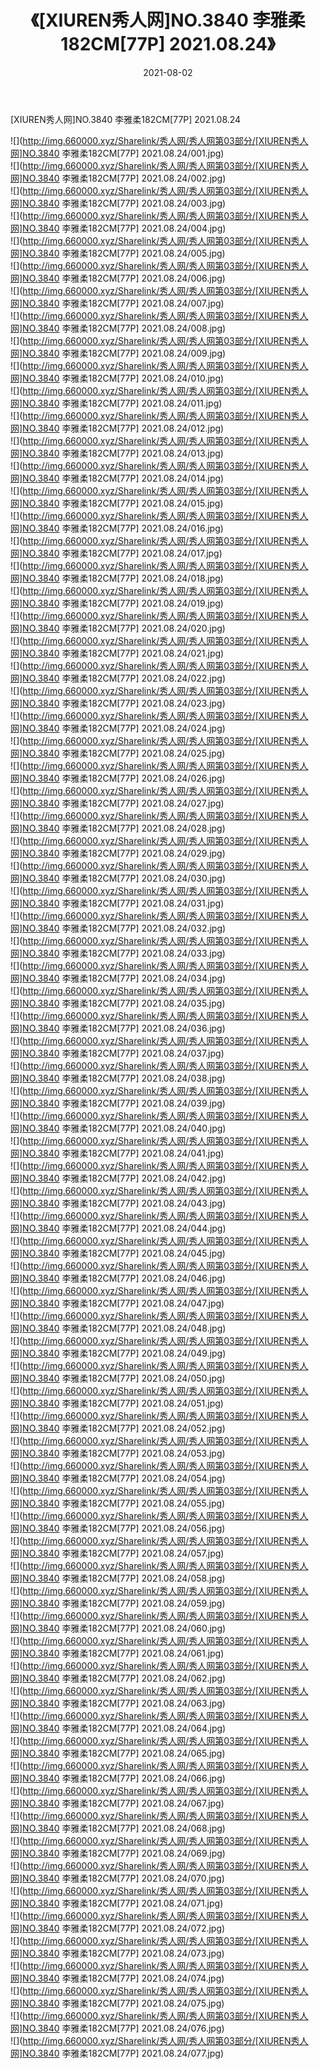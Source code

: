 ﻿---
layout: post
title:  《[XIUREN秀人网]NO.3840 李雅柔182CM[77P] 2021.08.24》
date:   2021-08-02
img: http://img.660000.xyz/Sharelink/秀人网/秀人网第03部分/[XIUREN秀人网]NO.3840 李雅柔182CM[77P] 2021.08.24/000.jpg
categories: [美女, 清纯, 唯美]
---

[XIUREN秀人网]NO.3840 李雅柔182CM[77P] 2021.08.24

  ![](http://img.660000.xyz/Sharelink/秀人网/秀人网第03部分/[XIUREN秀人网]NO.3840 李雅柔182CM[77P] 2021.08.24/001.jpg) <br> ![](http://img.660000.xyz/Sharelink/秀人网/秀人网第03部分/[XIUREN秀人网]NO.3840 李雅柔182CM[77P] 2021.08.24/002.jpg) <br> ![](http://img.660000.xyz/Sharelink/秀人网/秀人网第03部分/[XIUREN秀人网]NO.3840 李雅柔182CM[77P] 2021.08.24/003.jpg) <br> ![](http://img.660000.xyz/Sharelink/秀人网/秀人网第03部分/[XIUREN秀人网]NO.3840 李雅柔182CM[77P] 2021.08.24/004.jpg) <br> ![](http://img.660000.xyz/Sharelink/秀人网/秀人网第03部分/[XIUREN秀人网]NO.3840 李雅柔182CM[77P] 2021.08.24/005.jpg) <br> ![](http://img.660000.xyz/Sharelink/秀人网/秀人网第03部分/[XIUREN秀人网]NO.3840 李雅柔182CM[77P] 2021.08.24/006.jpg) <br> ![](http://img.660000.xyz/Sharelink/秀人网/秀人网第03部分/[XIUREN秀人网]NO.3840 李雅柔182CM[77P] 2021.08.24/007.jpg) <br> ![](http://img.660000.xyz/Sharelink/秀人网/秀人网第03部分/[XIUREN秀人网]NO.3840 李雅柔182CM[77P] 2021.08.24/008.jpg) <br> ![](http://img.660000.xyz/Sharelink/秀人网/秀人网第03部分/[XIUREN秀人网]NO.3840 李雅柔182CM[77P] 2021.08.24/009.jpg) <br> ![](http://img.660000.xyz/Sharelink/秀人网/秀人网第03部分/[XIUREN秀人网]NO.3840 李雅柔182CM[77P] 2021.08.24/010.jpg) <br> ![](http://img.660000.xyz/Sharelink/秀人网/秀人网第03部分/[XIUREN秀人网]NO.3840 李雅柔182CM[77P] 2021.08.24/011.jpg) <br> ![](http://img.660000.xyz/Sharelink/秀人网/秀人网第03部分/[XIUREN秀人网]NO.3840 李雅柔182CM[77P] 2021.08.24/012.jpg) <br> ![](http://img.660000.xyz/Sharelink/秀人网/秀人网第03部分/[XIUREN秀人网]NO.3840 李雅柔182CM[77P] 2021.08.24/013.jpg) <br> ![](http://img.660000.xyz/Sharelink/秀人网/秀人网第03部分/[XIUREN秀人网]NO.3840 李雅柔182CM[77P] 2021.08.24/014.jpg) <br> ![](http://img.660000.xyz/Sharelink/秀人网/秀人网第03部分/[XIUREN秀人网]NO.3840 李雅柔182CM[77P] 2021.08.24/015.jpg) <br> ![](http://img.660000.xyz/Sharelink/秀人网/秀人网第03部分/[XIUREN秀人网]NO.3840 李雅柔182CM[77P] 2021.08.24/016.jpg) <br> ![](http://img.660000.xyz/Sharelink/秀人网/秀人网第03部分/[XIUREN秀人网]NO.3840 李雅柔182CM[77P] 2021.08.24/017.jpg) <br> ![](http://img.660000.xyz/Sharelink/秀人网/秀人网第03部分/[XIUREN秀人网]NO.3840 李雅柔182CM[77P] 2021.08.24/018.jpg) <br> ![](http://img.660000.xyz/Sharelink/秀人网/秀人网第03部分/[XIUREN秀人网]NO.3840 李雅柔182CM[77P] 2021.08.24/019.jpg) <br> ![](http://img.660000.xyz/Sharelink/秀人网/秀人网第03部分/[XIUREN秀人网]NO.3840 李雅柔182CM[77P] 2021.08.24/020.jpg) <br> ![](http://img.660000.xyz/Sharelink/秀人网/秀人网第03部分/[XIUREN秀人网]NO.3840 李雅柔182CM[77P] 2021.08.24/021.jpg) <br> ![](http://img.660000.xyz/Sharelink/秀人网/秀人网第03部分/[XIUREN秀人网]NO.3840 李雅柔182CM[77P] 2021.08.24/022.jpg) <br> ![](http://img.660000.xyz/Sharelink/秀人网/秀人网第03部分/[XIUREN秀人网]NO.3840 李雅柔182CM[77P] 2021.08.24/023.jpg) <br> ![](http://img.660000.xyz/Sharelink/秀人网/秀人网第03部分/[XIUREN秀人网]NO.3840 李雅柔182CM[77P] 2021.08.24/024.jpg) <br> ![](http://img.660000.xyz/Sharelink/秀人网/秀人网第03部分/[XIUREN秀人网]NO.3840 李雅柔182CM[77P] 2021.08.24/025.jpg) <br> ![](http://img.660000.xyz/Sharelink/秀人网/秀人网第03部分/[XIUREN秀人网]NO.3840 李雅柔182CM[77P] 2021.08.24/026.jpg) <br> ![](http://img.660000.xyz/Sharelink/秀人网/秀人网第03部分/[XIUREN秀人网]NO.3840 李雅柔182CM[77P] 2021.08.24/027.jpg) <br> ![](http://img.660000.xyz/Sharelink/秀人网/秀人网第03部分/[XIUREN秀人网]NO.3840 李雅柔182CM[77P] 2021.08.24/028.jpg) <br> ![](http://img.660000.xyz/Sharelink/秀人网/秀人网第03部分/[XIUREN秀人网]NO.3840 李雅柔182CM[77P] 2021.08.24/029.jpg) <br> ![](http://img.660000.xyz/Sharelink/秀人网/秀人网第03部分/[XIUREN秀人网]NO.3840 李雅柔182CM[77P] 2021.08.24/030.jpg) <br> ![](http://img.660000.xyz/Sharelink/秀人网/秀人网第03部分/[XIUREN秀人网]NO.3840 李雅柔182CM[77P] 2021.08.24/031.jpg) <br> ![](http://img.660000.xyz/Sharelink/秀人网/秀人网第03部分/[XIUREN秀人网]NO.3840 李雅柔182CM[77P] 2021.08.24/032.jpg) <br> ![](http://img.660000.xyz/Sharelink/秀人网/秀人网第03部分/[XIUREN秀人网]NO.3840 李雅柔182CM[77P] 2021.08.24/033.jpg) <br> ![](http://img.660000.xyz/Sharelink/秀人网/秀人网第03部分/[XIUREN秀人网]NO.3840 李雅柔182CM[77P] 2021.08.24/034.jpg) <br> ![](http://img.660000.xyz/Sharelink/秀人网/秀人网第03部分/[XIUREN秀人网]NO.3840 李雅柔182CM[77P] 2021.08.24/035.jpg) <br> ![](http://img.660000.xyz/Sharelink/秀人网/秀人网第03部分/[XIUREN秀人网]NO.3840 李雅柔182CM[77P] 2021.08.24/036.jpg) <br> ![](http://img.660000.xyz/Sharelink/秀人网/秀人网第03部分/[XIUREN秀人网]NO.3840 李雅柔182CM[77P] 2021.08.24/037.jpg) <br> ![](http://img.660000.xyz/Sharelink/秀人网/秀人网第03部分/[XIUREN秀人网]NO.3840 李雅柔182CM[77P] 2021.08.24/038.jpg) <br> ![](http://img.660000.xyz/Sharelink/秀人网/秀人网第03部分/[XIUREN秀人网]NO.3840 李雅柔182CM[77P] 2021.08.24/039.jpg) <br> ![](http://img.660000.xyz/Sharelink/秀人网/秀人网第03部分/[XIUREN秀人网]NO.3840 李雅柔182CM[77P] 2021.08.24/040.jpg) <br> ![](http://img.660000.xyz/Sharelink/秀人网/秀人网第03部分/[XIUREN秀人网]NO.3840 李雅柔182CM[77P] 2021.08.24/041.jpg) <br> ![](http://img.660000.xyz/Sharelink/秀人网/秀人网第03部分/[XIUREN秀人网]NO.3840 李雅柔182CM[77P] 2021.08.24/042.jpg) <br> ![](http://img.660000.xyz/Sharelink/秀人网/秀人网第03部分/[XIUREN秀人网]NO.3840 李雅柔182CM[77P] 2021.08.24/043.jpg) <br> ![](http://img.660000.xyz/Sharelink/秀人网/秀人网第03部分/[XIUREN秀人网]NO.3840 李雅柔182CM[77P] 2021.08.24/044.jpg) <br> ![](http://img.660000.xyz/Sharelink/秀人网/秀人网第03部分/[XIUREN秀人网]NO.3840 李雅柔182CM[77P] 2021.08.24/045.jpg) <br> ![](http://img.660000.xyz/Sharelink/秀人网/秀人网第03部分/[XIUREN秀人网]NO.3840 李雅柔182CM[77P] 2021.08.24/046.jpg) <br> ![](http://img.660000.xyz/Sharelink/秀人网/秀人网第03部分/[XIUREN秀人网]NO.3840 李雅柔182CM[77P] 2021.08.24/047.jpg) <br> ![](http://img.660000.xyz/Sharelink/秀人网/秀人网第03部分/[XIUREN秀人网]NO.3840 李雅柔182CM[77P] 2021.08.24/048.jpg) <br> ![](http://img.660000.xyz/Sharelink/秀人网/秀人网第03部分/[XIUREN秀人网]NO.3840 李雅柔182CM[77P] 2021.08.24/049.jpg) <br> ![](http://img.660000.xyz/Sharelink/秀人网/秀人网第03部分/[XIUREN秀人网]NO.3840 李雅柔182CM[77P] 2021.08.24/050.jpg) <br> ![](http://img.660000.xyz/Sharelink/秀人网/秀人网第03部分/[XIUREN秀人网]NO.3840 李雅柔182CM[77P] 2021.08.24/051.jpg) <br> ![](http://img.660000.xyz/Sharelink/秀人网/秀人网第03部分/[XIUREN秀人网]NO.3840 李雅柔182CM[77P] 2021.08.24/052.jpg) <br> ![](http://img.660000.xyz/Sharelink/秀人网/秀人网第03部分/[XIUREN秀人网]NO.3840 李雅柔182CM[77P] 2021.08.24/053.jpg) <br> ![](http://img.660000.xyz/Sharelink/秀人网/秀人网第03部分/[XIUREN秀人网]NO.3840 李雅柔182CM[77P] 2021.08.24/054.jpg) <br> ![](http://img.660000.xyz/Sharelink/秀人网/秀人网第03部分/[XIUREN秀人网]NO.3840 李雅柔182CM[77P] 2021.08.24/055.jpg) <br> ![](http://img.660000.xyz/Sharelink/秀人网/秀人网第03部分/[XIUREN秀人网]NO.3840 李雅柔182CM[77P] 2021.08.24/056.jpg) <br> ![](http://img.660000.xyz/Sharelink/秀人网/秀人网第03部分/[XIUREN秀人网]NO.3840 李雅柔182CM[77P] 2021.08.24/057.jpg) <br> ![](http://img.660000.xyz/Sharelink/秀人网/秀人网第03部分/[XIUREN秀人网]NO.3840 李雅柔182CM[77P] 2021.08.24/058.jpg) <br> ![](http://img.660000.xyz/Sharelink/秀人网/秀人网第03部分/[XIUREN秀人网]NO.3840 李雅柔182CM[77P] 2021.08.24/059.jpg) <br> ![](http://img.660000.xyz/Sharelink/秀人网/秀人网第03部分/[XIUREN秀人网]NO.3840 李雅柔182CM[77P] 2021.08.24/060.jpg) <br> ![](http://img.660000.xyz/Sharelink/秀人网/秀人网第03部分/[XIUREN秀人网]NO.3840 李雅柔182CM[77P] 2021.08.24/061.jpg) <br> ![](http://img.660000.xyz/Sharelink/秀人网/秀人网第03部分/[XIUREN秀人网]NO.3840 李雅柔182CM[77P] 2021.08.24/062.jpg) <br> ![](http://img.660000.xyz/Sharelink/秀人网/秀人网第03部分/[XIUREN秀人网]NO.3840 李雅柔182CM[77P] 2021.08.24/063.jpg) <br> ![](http://img.660000.xyz/Sharelink/秀人网/秀人网第03部分/[XIUREN秀人网]NO.3840 李雅柔182CM[77P] 2021.08.24/064.jpg) <br> ![](http://img.660000.xyz/Sharelink/秀人网/秀人网第03部分/[XIUREN秀人网]NO.3840 李雅柔182CM[77P] 2021.08.24/065.jpg) <br> ![](http://img.660000.xyz/Sharelink/秀人网/秀人网第03部分/[XIUREN秀人网]NO.3840 李雅柔182CM[77P] 2021.08.24/066.jpg) <br> ![](http://img.660000.xyz/Sharelink/秀人网/秀人网第03部分/[XIUREN秀人网]NO.3840 李雅柔182CM[77P] 2021.08.24/067.jpg) <br> ![](http://img.660000.xyz/Sharelink/秀人网/秀人网第03部分/[XIUREN秀人网]NO.3840 李雅柔182CM[77P] 2021.08.24/068.jpg) <br> ![](http://img.660000.xyz/Sharelink/秀人网/秀人网第03部分/[XIUREN秀人网]NO.3840 李雅柔182CM[77P] 2021.08.24/069.jpg) <br> ![](http://img.660000.xyz/Sharelink/秀人网/秀人网第03部分/[XIUREN秀人网]NO.3840 李雅柔182CM[77P] 2021.08.24/070.jpg) <br> ![](http://img.660000.xyz/Sharelink/秀人网/秀人网第03部分/[XIUREN秀人网]NO.3840 李雅柔182CM[77P] 2021.08.24/071.jpg) <br> ![](http://img.660000.xyz/Sharelink/秀人网/秀人网第03部分/[XIUREN秀人网]NO.3840 李雅柔182CM[77P] 2021.08.24/072.jpg) <br> ![](http://img.660000.xyz/Sharelink/秀人网/秀人网第03部分/[XIUREN秀人网]NO.3840 李雅柔182CM[77P] 2021.08.24/073.jpg) <br> ![](http://img.660000.xyz/Sharelink/秀人网/秀人网第03部分/[XIUREN秀人网]NO.3840 李雅柔182CM[77P] 2021.08.24/074.jpg) <br> ![](http://img.660000.xyz/Sharelink/秀人网/秀人网第03部分/[XIUREN秀人网]NO.3840 李雅柔182CM[77P] 2021.08.24/075.jpg) <br> ![](http://img.660000.xyz/Sharelink/秀人网/秀人网第03部分/[XIUREN秀人网]NO.3840 李雅柔182CM[77P] 2021.08.24/076.jpg) <br> ![](http://img.660000.xyz/Sharelink/秀人网/秀人网第03部分/[XIUREN秀人网]NO.3840 李雅柔182CM[77P] 2021.08.24/077.jpg) <br>